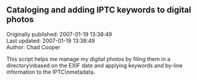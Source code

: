 ## Cataloging and adding IPTC keywords to digital photos  
Originally published: 2007-01-19 13:38:49  
Last updated: 2007-01-19 13:38:49  
Author: Chad Cooper  
  
This script helps me manage my digital photos by filing them in a directory\nbased on the EXIF date and applying keywords and by-line information to the IPTC\nmetadata.